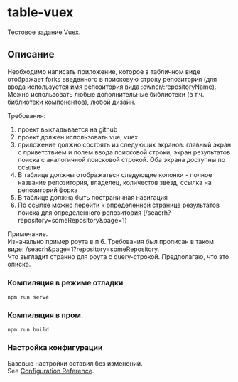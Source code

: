 # table-vuex
Тестовое задание Vuex.  

## Описание
Необходимо написать приложение, которое в табличном виде отображает forks введенного в поисковую строку репозитория (для ввода используется имя репозитория вида :owner/:repositoryName). Можно использовать любые дополнительные библиотеки (в т.ч. библиотеки компонентов), любой дизайн.  

Требования:  
1.  проект выкладывается на github  
2.  проект должен использовать vue, vuex  
3.  приложение должно состоять из следующих экранов: главный экран с приветствием и полем ввода поисковой строки, экран результатов поиска с аналогичной поисковой строкой. Оба экрана доступны по ссылке  
4.  В таблице должны отображаться следующие колонки - полное название репозитория, владелец, количестов звезд, ссылка на репозиторий форка
5.  В таблице должна быть постраничная навигация  
6.  По ссылке можно перейти к определенной странице результатов поиска для определенного репозитория (/seacrh?repository=someRepository&page=1)  

Примечание.  
Изначально пример роута в п 6. Требования был прописан в таком виде: /seacrh&page=1?repository=someRepository.  
Что выгладит странно для роута с query-строкой. Предполагаю, что это описка.  

### Компиляция в режиме отладки
```
npm run serve
```

### Компиляция в пром.
```
npm run build
```

### Настройка конфигурации
Базовые настройки оставил без изменений.  
See [Configuration Reference](https://cli.vuejs.org/config/).  
